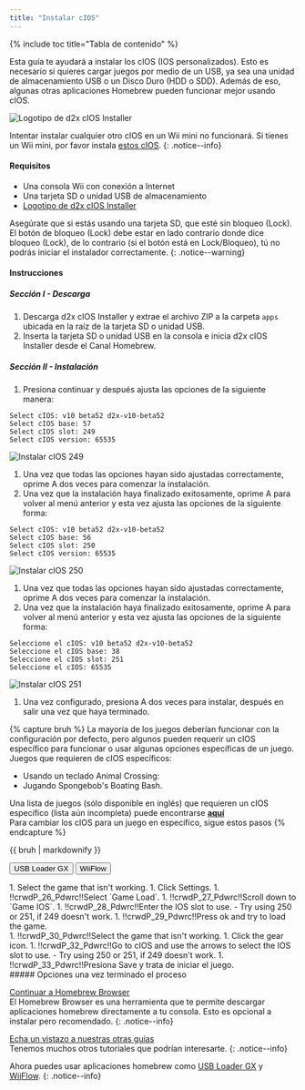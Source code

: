 ```yaml
---
title: "Instalar cIOS"
---
```


{% include toc title="Tabla de contenido" %}

Esta guía te ayudará a instalar los cIOS (IOS personalizados). Esto es necesario si quieres cargar juegos por medio de un USB, ya sea una unidad de almacenamiento USB o un Disco Duro (HDD o SDD). Además de eso, algunas otras aplicaciones Homebrew pueden funcionar mejor usando cIOS.

![Logotipo de d2x cIOS Installer](/images/cios/cIOS.png)

Intentar instalar cualquier otro cIOS en un Wii mini no funcionará. Si tienes un Wii mini, por favor instala [estos cIOS](cios-mini).
{: .notice--info}

#### Requisitos

* Una consola Wii con conexión a Internet
* Una tarjeta SD o unidad USB de almacenamiento
* [Logotipo de d2x cIOS Installer](/assets/files/d2x-cIOS-Installer-Wii.zip)

Asegúrate que si estás usando una tarjeta SD, que esté sin bloqueo (Lock). El botón de bloqueo (Lock) debe estar en lado contrario donde dice bloqueo (Lock), de lo contrario (si el botón está en Lock/Bloqueo), tú no podrás iniciar el instalador correctamente.
{: .notice--warning}

#### Instrucciones

##### Sección I - Descarga

1. Descarga d2x cIOS Installer y extrae el archivo ZIP a la carpeta `apps` ubicada en la raíz de la tarjeta SD o unidad USB.
1. Inserta la tarjeta SD o unidad USB en la consola e inicia d2x cIOS Installer desde el Canal Homebrew.

##### Sección II - Instalación

1. Presiona continuar y después ajusta las opciones de la siguiente manera:
```
Select cIOS: v10 beta52 d2x-v10-beta52
Select cIOS base: 57
Select cIOS slot: 249
Select cIOS version: 65535
```
![Instalar cIOS 249](/images/cios/Install249.png)
1. Una vez que todas las opciones hayan sido ajustadas correctamente, oprime A dos veces para comenzar la instalación.
1. Una vez que la instalación haya finalizado exitosamente, oprime A para volver al menú anterior y esta vez ajusta las opciones de la siguiente forma:
```
Select cIOS: v10 beta52 d2x-v10-beta52
Select cIOS base: 56
Select cIOS slot: 250
Select cIOS version: 65535
```
![Instalar cIOS 250](/images/cios/Install250.png)
1. Una vez que todas las opciones hayan sido ajustadas correctamente, oprime A dos veces para comenzar la instalación.
1. Una vez que la instalación haya finalizado exitosamente, oprime A para volver al menú anterior y esta vez ajusta las opciones de la siguiente forma:
```
Seleccione el cIOS: v10 beta52 d2x-v10-beta52
Seleccione el cIOS base: 38
Seleccione el cIOS slot: 251
Seleccione el cIOS: 65535
```
![Instalar cIOS 251](/images/cios/Install251.png)
1. Una vez configurado, presiona A dos veces para instalar, después en salir una vez que haya terminado.

{% capture bruh %}
La mayoría de los juegos deberían funcionar con la configuración por defecto, pero algunos pueden requerir un cIOS específico para funcionar o usar algunas opciones específicas de un juego.<br> Juegos que requieren de cIOS específicos:
* Usando un teclado Animal Crossing:
* Jugando Spongebob's Boating Bash.

Una lista de juegos (sólo disponible en inglés) que requieren un cIOS específico (lista aún incompleta) puede encontrarse [**aquí**](https://wiki.gbatemp.net/wiki/Wii_cIOS_base_Compatibility_List)<br>Para cambiar los cIOS para un juego en específico, sigue estos pasos
{% endcapture %}
<div class="notice--warning">{{ bruh | markdownify }}</div>

<button class="tablinks btn btn--large btn--primary" id="defaultOpen" onclick="openTab(event, 'usbloadergx')">USB Loader GX</button>
<button class="tablinks btn btn--large btn--info" onclick="openTab(event, 'wiiflow')">WiiFlow</button>

<div id="usbloadergx" class="blanktabcontent" markdown="1">
1. Select the game that isn't working.
1. Click Settings.
1. !!crwdP_26_Pdwrc!!Select `Game Load`.
1. !!crwdP_27_Pdwrc!!Scroll down to `Game IOS`.
1. !!crwdP_28_Pdwrc!!Enter the IOS slot to use.
    - Try using 250 or 251, if 249 doesn't work.
1. !!crwdP_29_Pdwrc!!Press ok and try to load the game.
</div>
<div id="wiiflow" class="blanktabcontent" markdown="1">
1. !!crwdP_30_Pdwrc!!Select the game that isn't working.
1. Click the gear icon.
1. !!crwdP_32_Pdwrc!!Go to cIOS and use the arrows to select the IOS slot to use.
    - Try using 250 or 251, if 249 doesn't work.
1. !!crwdP_33_Pdwrc!!Presiona Save y trata de iniciar el juego.
</div>
##### Opciones una vez terminado el proceso

[Continuar a Homebrew Browser](hbb)<br> El Homebrew Browser es una herramienta que te permite descargar aplicaciones homebrew directamente a tu consola. Esto es opcional a instalar pero recomendado.
{: .notice--info}

[Echa un vistazo a nuestras otras guías](site-navigation)<br> Tenemos muchos otros tutoriales que podrían interesarte.
{: .notice--info}

Ahora puedes usar aplicaciones homebrew como [USB Loader GX](usbloadergx) y [WiiFlow](wiiflow).
{: .notice--info}

<script>
    let tabcontent = document.getElementsByClassName("blanktabcontent");
    let tablinks = document.getElementsByClassName("tablinks");

    function openTab(evt, tabName) {
        let element;

        for (element of tabcontent) {
            element.style.display = "none";
        }

        for (element of tablinks) {
            element.className = element.className.replace("btn--primary", "btn--info");
            if (!element.className.includes('btn--info'))
                element.className += " btn--info";
        }

        document.getElementById(tabName).style.display = "block";
        evt.currentTarget.className = evt.currentTarget.className.replace("btn--info", "btn--primary");
    }

    // Get the element with id="defaultOpen" and click on it
    document.getElementById("defaultOpen").click();
</script>
